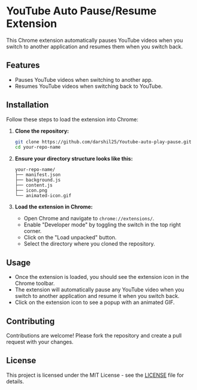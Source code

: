 # YouTube Auto Pause/Resume Extension

This Chrome extension automatically pauses YouTube videos when you switch to another application and resumes them when you switch back.

## Features

- Pauses YouTube videos when switching to another app.
- Resumes YouTube videos when switching back to YouTube.

## Installation

Follow these steps to load the extension into Chrome:

1. **Clone the repository:**
    ```sh
    git clone https://github.com/darshil25/Youtube-auto-play-pause.git
    cd your-repo-name
    ```

2. **Ensure your directory structure looks like this:**

    ```
    your-repo-name/
    ├── manifest.json
    ├── background.js
    ├── content.js
    ├── icon.png
    └── animated-icon.gif
    ```

3. **Load the extension in Chrome:**

    - Open Chrome and navigate to `chrome://extensions/`.
    - Enable "Developer mode" by toggling the switch in the top right corner.
    - Click on the "Load unpacked" button.
    - Select the directory where you cloned the repository.

## Usage

- Once the extension is loaded, you should see the extension icon in the Chrome toolbar.
- The extension will automatically pause any YouTube video when you switch to another application and resume it when you switch back.
- Click on the extension icon to see a popup with an animated GIF.

## Contributing

Contributions are welcome! Please fork the repository and create a pull request with your changes.

## License

This project is licensed under the MIT License - see the [LICENSE](LICENSE) file for details.

